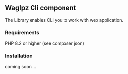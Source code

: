 ## Waglpz Cli component

The Library enables CLI you to work with web application.

### Requirements

PHP 8.2 or higher (see composer json)

### Installation


coming soon ...
